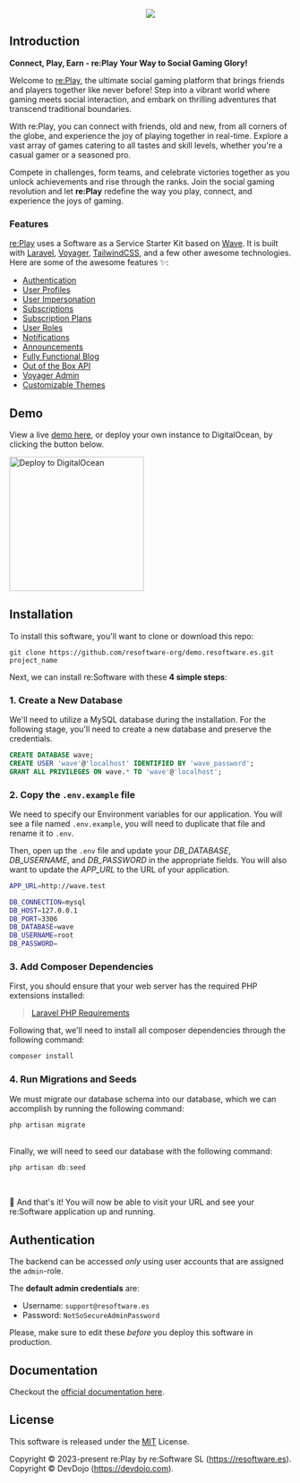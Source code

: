 <p align="center"><a href="https://www.producthunt.com/posts/wave-2-0" target="_blank"><img src="https://resoftware.es/wp-content/uploads/reSoftware-S.L.-Facebook-Cover-New.png" height="auto" width="auto"></a></p>

## Introduction

**Connect, Play, Earn - re:Play Your Way to Social Gaming Glory!**

Welcome to [re:Play](https://play.resoftware.es), the ultimate social gaming platform
that brings friends and players together like never before! Step into a vibrant world
where gaming meets social interaction, and embark on thrilling adventures that transcend
traditional boundaries.

With re:Play, you can connect with friends, old and new, from all corners of the globe,
and experience the joy of playing together in real-time. Explore a vast array of games
catering to all tastes and skill levels, whether you're a casual gamer or a seasoned pro.

Compete in challenges, form teams, and celebrate victories together as you unlock
achievements and rise through the ranks. Join the social gaming revolution and let
**re:Play** redefine the way you play, connect, and experience the joys of gaming.

### Features

[re:Play](https://play.resoftware.es) uses a Software as a Service Starter Kit based on [Wave](https://devdojo.com/wave). It is built with [Laravel](https://laravel.com), [Voyager](https://voyager.devdojo.com), [TailwindCSS](https://tailwindcss.com), and a few other awesome technologies. Here are some of the awesome features ✨:

 - [Authentication](https://play.resoftware.es/docs/features/authentication)
 - [User Profiles](https://play.resoftware.es/docs/features/user-profiles)
 - [User Impersonation](https://play.resoftware.es/docs/features/user-impersonation)
 - [Subscriptions](https://play.resoftware.es/docs/features/billing)
 - [Subscription Plans](https://play.resoftware.es/docs/features/subscription-plans)
 - [User Roles](https://play.resoftware.es/docs/features/user-roles)
 - [Notifications](https://play.resoftware.es/docs/features/notifications)
 - [Announcements](https://play.resoftware.es/docs/features/announcements)
 - [Fully Functional Blog](https://play.resoftware.es/docs/features/blog)
 - [Out of the Box API](https://play.resoftware.es/docs/features/api)
 - [Voyager Admin](https://play.resoftware.es/docs/features/admin)
 - [Customizable Themes](https://play.resoftware.es/docs/features/themes)

## Demo

View a live [demo here](https://play.resoftware.es), or deploy your own instance to DigitalOcean, by clicking the button below.

<a href="https://cloud.digitalocean.com/apps/new?repo=https://github.com/resoftware-org/demo.resoftware.es/tree/main" target="_blank"><img src="https://www.deploytodo.com/do-btn-blue.svg" width="240" alt="Deploy to DigitalOcean"></a>

## Installation

To install this software, you'll want to clone or download this repo:

```
git clone https://github.com/resoftware-org/demo.resoftware.es.git project_name
```

Next, we can install re:Software with these **4 simple steps**:

### 1. Create a New Database

We'll need to utilize a MySQL database during the installation. For the following stage, you'll need to create a new database and preserve the credentials.

```sql
CREATE DATABASE wave;
CREATE USER 'wave'@'localhost' IDENTIFIED BY 'wave_password';
GRANT ALL PRIVILEGES ON wave.* TO 'wave'@'localhost';
```

### 2. Copy the `.env.example` file

We need to specify our Environment variables for our application. You will see a file named `.env.example`, you will need to duplicate that file and rename it to `.env`.

Then, open up the `.env` file and update your *DB_DATABASE*, *DB_USERNAME*, and *DB_PASSWORD* in the appropriate fields. You will also want to update the *APP_URL* to the URL of your application.

```bash
APP_URL=http://wave.test

DB_CONNECTION=mysql
DB_HOST=127.0.0.1
DB_PORT=3306
DB_DATABASE=wave
DB_USERNAME=root
DB_PASSWORD=
```

### 3. Add Composer Dependencies

First, you should ensure that your web server has the required PHP extensions installed:

> [Laravel PHP Requirements](https://laravel.com/docs/9.x/deployment#server-requirements)

Following that, we'll need to install all composer dependencies through the following command:
```php
composer install
```

### 4. Run Migrations and Seeds

We must migrate our database schema into our database, which we can accomplish by running the following command:
```php
php artisan migrate
```
<br>
Finally, we will need to seed our database with the following command:

```php
php artisan db:seed
```
<br>

🎉 And that's it! You will now be able to visit your URL and see your re:Software application up and running.

## Authentication

The backend can be accessed *only* using user accounts that are assigned the `admin`-role.

The **default admin credentials** are:

- Username: `support@resoftware.es`
- Password: `NotSoSecureAdminPassword`

Please, make sure to edit these *before* you deploy this software in production.

## Documentation

Checkout the [official documentation here](https://play.resoftware.es/docs).

## License

This software is released under the [MIT](./LICENSE) License.

Copyright © 2023-present re:Play by re:Software SL (https://resoftware.es).
Copyright © DevDojo (https://devdojo.com).


